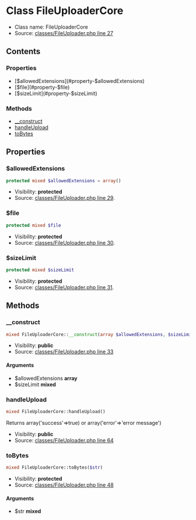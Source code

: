 Class FileUploaderCore
=====================





* Class name: FileUploaderCore
* Source: [classes/FileUploader.php line 27](https://github.com/PrestaShop/PrestaShop/blob/1.6.0.2/classes/FileUploader.php#L27)


Contents
--------


### Properties

* [$allowedExtensions](#property-$allowedExtensions)
* [$file](#property-$file)
* [$sizeLimit](#property-$sizeLimit)

### Methods

* [__construct](#method-__construct)
* [handleUpload](#method-handleUpload)
* [toBytes](#method-toBytes)




Properties
----------


### <a name="property-$allowedExtensions"></a>$allowedExtensions

```php
protected mixed $allowedExtensions = array()
```





* Visibility: **protected**
* Source: [classes/FileUploader.php line 29](https://github.com/PrestaShop/PrestaShop/blob/1.6.0.2/classes/FileUploader.php#L29).


### <a name="property-$file"></a>$file

```php
protected mixed $file
```





* Visibility: **protected**
* Source: [classes/FileUploader.php line 30](https://github.com/PrestaShop/PrestaShop/blob/1.6.0.2/classes/FileUploader.php#L30).


### <a name="property-$sizeLimit"></a>$sizeLimit

```php
protected mixed $sizeLimit
```





* Visibility: **protected**
* Source: [classes/FileUploader.php line 31](https://github.com/PrestaShop/PrestaShop/blob/1.6.0.2/classes/FileUploader.php#L31).


Methods
-------


### <a name="method-__construct"></a>__construct

```php
mixed FileUploaderCore::__construct(array $allowedExtensions, $sizeLimit)
```





* Visibility: **public**
* Source: [classes/FileUploader.php line 33](https://github.com/PrestaShop/PrestaShop/blob/1.6.0.2/classes/FileUploader.php#L33)


#### Arguments
* $allowedExtensions **array**
* $sizeLimit **mixed**



### <a name="method-handleUpload"></a>handleUpload

```php
mixed FileUploaderCore::handleUpload()
```

Returns array('success'=>true) or array('error'=>'error message')



* Visibility: **public**
* Source: [classes/FileUploader.php line 64](https://github.com/PrestaShop/PrestaShop/blob/1.6.0.2/classes/FileUploader.php#L64)




### <a name="method-toBytes"></a>toBytes

```php
mixed FileUploaderCore::toBytes($str)
```





* Visibility: **protected**
* Source: [classes/FileUploader.php line 48](https://github.com/PrestaShop/PrestaShop/blob/1.6.0.2/classes/FileUploader.php#L48)


#### Arguments
* $str **mixed**


